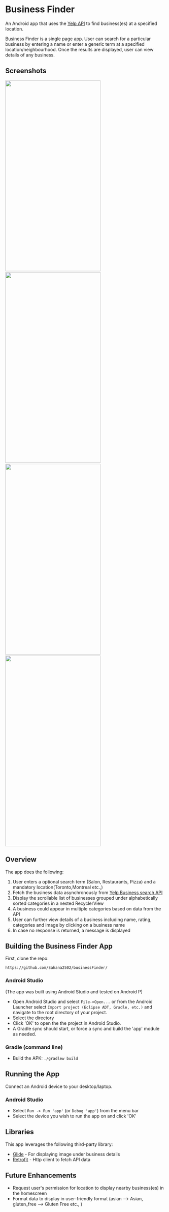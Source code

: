 # Business Finder

An Android app that uses the [Yelp API](https://www.yelp.com/developers) to find business(es) at a specified location.

Business Finder is a single page app. User can search for a particular business by entering a name or enter a generic term at a specified location/neighbourhood. 
Once the results are displayed, user can view details of any business.

## Screenshots

<p float="left">
  <img src="https://user-images.githubusercontent.com/89879294/145737830-3b308027-c132-428a-ad7b-328fa23f434a.png" width="300" height="600"/> 
  &nbsp &nbsp &nbsp &nbsp
     <img src="https://user-images.githubusercontent.com/89879294/145737946-ea7e4f95-5085-4d44-ae32-1efbb2dac35e.png" width="300" height="600"/>
    &nbsp &nbsp &nbsp &nbsp
     <img src="https://user-images.githubusercontent.com/89879294/145738009-64c764e0-8bfa-4332-a466-17fc706307bc.png" width="300" height="600" />
     &nbsp &nbsp &nbsp &nbsp
    <img src="https://user-images.githubusercontent.com/89879294/145738117-d7c04f5e-ae32-42fd-be56-3c144b8257d1.png" width="300" height="600"/>
   
</p>


## Overview

The app does the following:
1. User enters a optional search term (Salon, Restaurants, Pizza) and a mandatory location(Toronto,Montreal etc.,)
2. Fetch the business data asynchronously from [Yelp Business search API](https://api.yelp.com/v3/businesses/search)
3. Display the scrollable list of businesses grouped under alphabetically sorted categories in a nested RecyclerView
4. A business could appear in multiple categories based on data from the API
5. User can further view details of a business including name, rating, categories and image by clicking on a business name
6. In case no response is returned, a message is displayed

## Building the Business Finder App

First, clone the repo:

`https://github.com/Sahana2502/businessFinder/`

### Android Studio 

(The app was built using Android Studio and tested on Android P)

* Open Android Studio and select `File->Open...` or from the Android Launcher select `Import project (Eclipse ADT, Gradle, etc.)` and navigate to the root directory of your project.
* Select the directory
* Click 'OK' to open the the project in Android Studio.
* A Gradle sync should start, or force a sync and build the 'app' module as needed.

### Gradle (command line)

* Build the APK: `./gradlew build`

## Running the App

Connect an Android device to your desktop/laptop.

### Android Studio

* Select `Run -> Run 'app'` (or `Debug 'app'`) from the menu bar
* Select the device you wish to run the app on and click 'OK'

## Libraries

This app leverages the following third-party library:

 * [Glide](https://github.com/bumptech/glide) - For displaying image under business details
 * [Retrofit](https://square.github.io/retrofit/) - Http client to fetch API data


## Future Enhancements

* Request user's permission for location to display nearby business(es) in the homescreen
* Format data to display in user-friendly format (asian --> Asian, gluten_free --> Gluten Free etc., ) 
